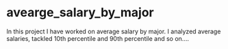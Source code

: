 # avearge_salary_by_major
In this project I have worked on average salary by major. I analyzed average salaries, tackled  10th percentile and 90th percentile and so on....
